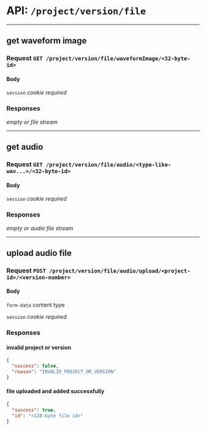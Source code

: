 # API: `/project/version/file`

---
## get waveform image

### Request `GET /project/version/file/waveformImage/<32-byte-id>`

#### Body

`session` _cookie required_

### Responses

_empty or file stream_

---
## get audio

### Request `GET /project/version/file/audio/<type-like-wav...>/<32-byte-id>`

#### Body

`session` _cookie required_

### Responses

_empty or audio file stream_

---
## upload audio file

### Request `POST /project/version/file/audio/upload/<project-id>/<version-number>`

#### Body

`form-data` content type

`session` _cookie required_

### Responses

#### invalid project or version

```json
{
  "success": false,
  "reason": "INVALID_PROJECT_OR_VERSION"
}
```

#### file uploaded and added successfully

```json
{
  "success": true,
  "id": "<128-byte file id>"
}
```
